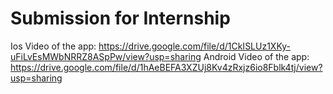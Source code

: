 # Submission for Internship 

Ios Video of the app: https://drive.google.com/file/d/1CkISLUz1XKy-uFiLvEsMWbNRRZ8ASpPw/view?usp=sharing
Android Video of the app: https://drive.google.com/file/d/1hAeBEFA3XZUj8Kv4zRxjz6io8Fblk4tj/view?usp=sharing
